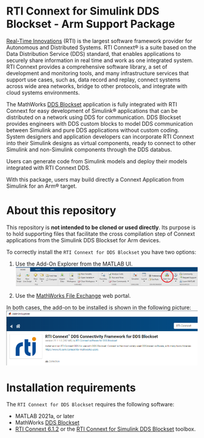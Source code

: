 # RTI Connext for Simulink DDS Blockset - Arm Support Package

[Real-Time Innovations](https://www.rti.com) (RTI) is the largest software
framework provider for Autonomous and Distributed Systems. RTI Connext® is a
suite based on the Data Distribution Service (DDS) standard, that enables
applications to securely share information in real time and work as one
integrated system. RTI Connext provides a comprehensive software library, a set
of development and monitoring tools, and many infrastructure services that
support use cases, such as, data record and replay, connect systems across
wide area networks, bridge to other protocols, and integrate with cloud systems
environments.

The MathWorks [DDS Blockset](https://www.mathworks.com/products/dds.html)
application is fully integrated with RTI Connext for easy development of
Simulink® applications that can be distributed on a network using DDS for
communication. DDS Blockset provides engineers with DDS custom blocks to model
DDS communication between Simulink and pure DDS applications without custom
coding. System designers and application developers can incorporate RTI Connext
into their Simulink designs as virtual components, ready to connect to other
Simulink and non-Simulink components through the DDS databus.

Users can generate code from Simulink models and deploy their models integrated
with RTI Connext DDS.

With this package, users may build directly a Connext Application from Simulink
for an Arm® target.

# About this repository

This repository is **not intended to be cloned or used directly**. Its purpose
is to hold supporting files that facilitate the cross compilation step of
Connext applications from the Simulink DDS Blockset for Arm devices.

To correctly install the `RTI Connext for DDS Blockset` you have two options:

1. Use the Add-On Explorer from the MATLAB UI.
![Add-On Explorer](./img/matlab_add_on_explorer.png)

2. Use the [MathWorks File Exchange](https://www.mathworks.com/matlabcentral/fileexchange/) web portal.

In both cases, the add-on to be installed is shown in the following picture:
![RTI Connext for DDS Blockset toolbox](./img/rti_connext_for_dds_blockset_add_on.png)

# Installation requirements

The `RTI Connext for DDS Blockset` requires the following software:
 * MATLAB 2021a, or later
 * MathWorks [DDS Blockset](https://www.mathworks.com/products/dds.html)
 * [RTI Connext 6.1.2](https://www.rti.com/free-trial) or the [
    RTI Connext for Simulink DDS Blockset](https://www.mathworks.com/matlabcentral/fileexchange/94665-rti-connext-dds-connectivity-framework-for-dds-blockset)
    toolbox.
